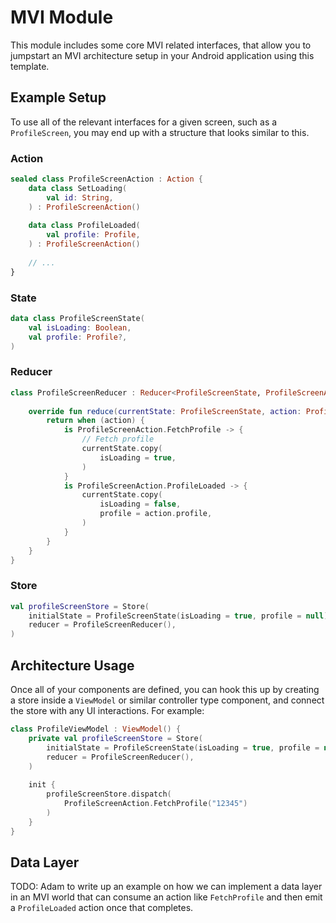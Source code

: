 # MVI Module

This module includes some core MVI related interfaces, that allow you to jumpstart an MVI architecture setup in your Android application using this template.

## Example Setup

To use all of the relevant interfaces for a given screen, such as a `ProfileScreen`, you may end up with a structure that looks similar to this. 

### Action

```kotlin
sealed class ProfileScreenAction : Action {
    data class SetLoading(
        val id: String,
    ) : ProfileScreenAction()
    
    data class ProfileLoaded(
        val profile: Profile,
    ) : ProfileScreenAction()
    
    // ...
}
```

### State

```kotlin
data class ProfileScreenState(
    val isLoading: Boolean,
    val profile: Profile?,
)
```

### Reducer

```kotlin
class ProfileScreenReducer : Reducer<ProfileScreenState, ProfileScreenAction> {
    
    override fun reduce(currentState: ProfileScreenState, action: ProfileScreenAction) {
        return when (action) {
            is ProfileScreenAction.FetchProfile -> {
                // Fetch profile
                currentState.copy(
                    isLoading = true,
                )
            }
            is ProfileScreenAction.ProfileLoaded -> {
                currentState.copy(
                    isLoading = false,
                    profile = action.profile,
                )
            }
        }
    }
}
```

### Store

```kotlin
val profileScreenStore = Store(
    initialState = ProfileScreenState(isLoading = true, profile = null),
    reducer = ProfileScreenReducer(),
)
```

## Architecture Usage

Once all of your components are defined, you can hook this up by creating a store inside a `ViewModel` or similar controller type component, and connect the store with any UI interactions. For example:

```kotlin
class ProfileViewModel : ViewModel() {
    private val profileScreenStore = Store(
        initialState = ProfileScreenState(isLoading = true, profile = null),
        reducer = ProfileScreenReducer(),
    )
    
    init {
        profileScreenStore.dispatch(
            ProfileScreenAction.FetchProfile("12345")
        )
    }
}
```

## Data Layer

TODO: Adam to write up an example on how we can implement a data layer in an MVI world that can consume an action like `FetchProfile` and then emit a `ProfileLoaded` action once that completes. 